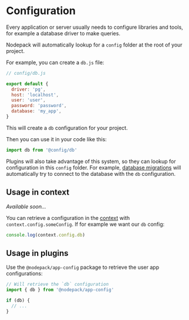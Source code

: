 # Configuration

Every application or server usually needs to configure libraries and tools, for example a database driver to make queries.

Nodepack will automatically lookup for a `config` folder at the root of your project.

For example, you can create a `db.js` file:

```js
// config/db.js

export default {
  driver: 'pg',
  host: 'localhost',
  user: 'user',
  password: 'password',
  database: 'my_app',
}
```

This will create a `db` configuration for your project.

Then you can use it in your code like this:

```js
import db from '@config/db'
```

Plugins will also take advantage of this system, so they can lookup for configuration in this `config` folder. For example, [database migrations](./db-migrations.md) will automatically try to connect to the database with the `db` configuration.

## Usage in context

*Available soon...*

You can retrieve a configuration in the [context](./context.md) with `context.config.someConfig`. If for example we want our `db` config:

```js
console.log(context.config.db)
```

## Usage in plugins

Use the `@nodepack/app-config` package to retrieve the user app configurations:

```js
// Will retrieve the `db` configuration
import { db } from '@nodepack/app-config'

if (db) {
  // ...
}
```
